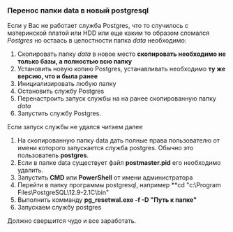 ### Перенос папки **data** в новый **postgresql**

Если у Вас не работает служба Postgres, что то случилось с материнской платой или HDD или еще каким то образом сломался *Postgres* но остаась в целостности папка *data* необходимо:

1. Скопировать папку *data* в новое место **скопировать необходимо не только базы, а полностью всю папку**
2. Установить новую копию Postgres, устанавливать необходимо **ту же версию, что и была ранее**
3. Инициализировать любую папку
4. Остановить службу Postgres
5. Перенастроить запуск службы на на ранее скопированную папку *data*
6. Запустить службу Postgres.

Если запуск службы не удался читаем далее

1. На скопированную папку data дать полные права пользователю от имени которого запускается служба postgres. Обычно это пользователь **postgres**.
2. Если в папке data существует файл **postmaster.pid** его необходимо удалить.
3. Запустить **CMD** или **PowerShell** от имени администратора
4. Перейти в папку программы postgresql, например **cd "c:\Program Files\PostgreSQL\12.9-2.1C\bin"
5. Выполнить комманду **pg_resetwal.exe -f -D "Путь к папке"** 
8. Запускаем службу postgres

Должно свершится чудо и все заработать.